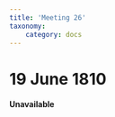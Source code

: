 ```yaml
---
title: 'Meeting 26'
taxonomy:
    category: docs
---
```


# 19 June 1810

#### <span class="red">Unavailable</span>